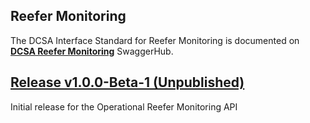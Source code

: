## Reefer Monitoring

The DCSA Interface Standard for Reefer Monitoring is documented on [**DCSA Reefer Monitoring**](https://app.swaggerhub.com/apis/dcsaorg/DCSA_RMO) SwaggerHub.

<a name="v100Beta1"></a>[Release v1.0.0-Beta-1 (Unpublished)](https://app.swaggerhub.com/apis/dcsaorg/DCSA_RMO/1.0.0-Beta-1)
---
Initial release for the Operational Reefer Monitoring API
